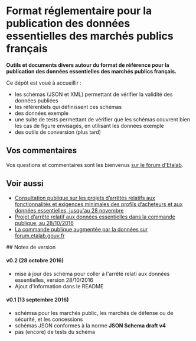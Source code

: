 # Format réglementaire pour la publication des données essentielles des marchés publics français

**Outils et documents divers autour du format de référence pour la publication des données essentielles des marchés publics français.**

Ce dépôt est voué à accueillir :

- les schémas (JSON et XML) permettant de vérifier la validité des données publiées
- les référentiels qui définissent ces schémas
- des données exemple
- une suite de tests permettant de vérifier que les schémas couvrent bien les cas de figure envisagés, en utilisant les données exemple
- des outils de conversion (plus tard)

## Vos commentaires

Vos questions et commentaires sont les bienvenus [sur le forum d'Etalab](https://forum.etalab.gouv.fr/t/schemas-de-validation-des-donnees-essentielles-des-marches-publics/3141).

## Voir aussi

- [Consultation publique sur les projets d’arrêtés relatifs aux fonctionnalités et exigences minimales des profils d’acheteurs et aux données essentielles, jusqu'au 28 novembre](http://www.economie.gouv.fr/daj/consultation-publique-projets-arretes-fonctionnalites-et-exigences-minimales-profils-acheteurs)
- [Projet d’arrêté relatif aux données essentielles dans la commande publique, au 28/10/2016](http://www.economie.gouv.fr/files/files/directions_services/daj/actualites/consultation-publique-10-2016/Projet_arrete_Donnees_essentielles.pdf)
- [La commande publique augmentée par la données sur forum.etalab.gouv.fr](https://forum.etalab.gouv.fr/t/la-commande-publique-augmentee-par-la-donnee/909)

## Notes de version

#### v0.2 (28 octobre 2016)

- mise à jour des schéma pour coller à l'arrêté relati aux données essentielles, version 28/10/2016
- Ajout d'information dans le README

#### v0.1 (13 septembre 2016)

- schémsa pour les marchés public, les marchés de défense ou de sécurité, et les concessions
- schémas JSON conformes à la norme **JSON Schema draft v4**
- pas (encore) de tests du schéma
